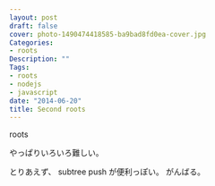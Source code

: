 ```yaml
---
layout: post
draft: false
cover: photo-1490474418585-ba9bad8fd0ea-cover.jpg
Categories:
- roots
Description: ""
Tags:
- roots
- nodejs
- javascript
date: "2014-06-20"
title: Second roots
---
```


roots

やっぱりいろいろ難しい。

とりあえず、 subtree push が便利っぽい。
がんばる。

